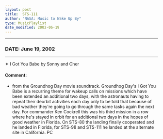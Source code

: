 ```yaml
---
layout: post
title:  STS-111
author: "NASA: Music to Wake Up By"
type: MusicPlaylist
date_modified: 2002-06-19
---
```


----
### DATE: June 19, 2002
----
✦ I Got You Babe by Sonny and Cher

#### Comment:
* from the Groundhog Day movie soundtrack. Groundhog Day's I Got You Babe is a recurring theme for wakeup calls on missions which have been extended an additional two days, with the astronauts having to repeat their deorbit activities each day only to be told that because of bad weather they're going to go through the same tasks again the next day. For commander Ken Cockrell this was his third mission in a row where he's stayed in orbit for an additional two days in the hopes of good weather in Florida. On STS-80 the landing finally cooperated and he landed in Florida, for STS-98 and STS-111 he landed at the alternate site in California. PC
